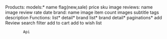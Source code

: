 Products:
        models:*
            name
            flag(new,sale)
            price
            sku
            image
            reviews:
                name
                image
                review
                rate
                date
            brand:
                name
                image
                item count
            images
            subtitle
            tags
            description
        Functions:
            list*
            detail* 
            brand list*
            brand detail*
            paginations* 
            add Review
            search
            filter
            add to cart
            add to wish list
            
            
            Api